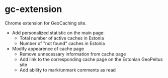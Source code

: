 # gc-extension

Chrome extension for GeoCaching site.

- Add personalized statistic on the main page:
  - Total number of active caches in Estonia
  - Number of "not found" caches in Estonia
- Modify appearence of cache page
  - Remove unnecessary information from cache page
  - Add link to the corresponding cache page on the Estonian GeoPeitus site
  - Add ability to mark/unmark comments as read
